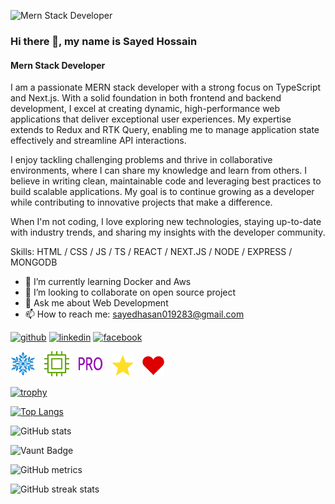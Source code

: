![Mern Stack Developer](https://res.cloudinary.com/sayed-ltd/image/upload/v1729425077/DALL_E_2024-10-20_17.49.54_-_A_modern_sleek_technology-themed_banner_featuring_the_logos_or_visual_representations_of_React_Redux_TypeScript_TS_Next.js_Node.js_Express.js_fn4zen.webp)
### Hi there 👋, my name is Sayed Hossain
#### Mern Stack Developer

I am a passionate MERN stack developer with a strong focus on TypeScript and Next.js. With a solid foundation in both frontend and backend development, I excel at creating dynamic, high-performance web applications that deliver exceptional user experiences. My expertise extends to Redux and RTK Query, enabling me to manage application state effectively and streamline API interactions.

I enjoy tackling challenging problems and thrive in collaborative environments, where I can share my knowledge and learn from others. I believe in writing clean, maintainable code and leveraging best practices to build scalable applications. My goal is to continue growing as a developer while contributing to innovative projects that make a difference.

When I'm not coding, I love exploring new technologies, staying up-to-date with industry trends, and sharing my insights with the developer community.

Skills:   HTML / CSS / JS / TS  / REACT / NEXT.JS / NODE / EXPRESS / MONGODB

- 🌱 I’m currently learning Docker and Aws
- 👯 I’m looking to collaborate on open source project 
- 💬 Ask me about Web Development 
- 📫 How to reach me: sayedhasan019283@gmail.com 


[<img src='https://cdn.jsdelivr.net/npm/simple-icons@3.0.1/icons/github.svg' alt='github' height='40'>](https://github.com/sayedhasan019283)  [<img src='https://cdn.jsdelivr.net/npm/simple-icons@3.0.1/icons/linkedin.svg' alt='linkedin' height='40'>](https://www.linkedin.com/in/sayed-hasan-99234a241/)  [<img src='https://cdn.jsdelivr.net/npm/simple-icons@3.0.1/icons/facebook.svg' alt='facebook' height='40'>](https://www.facebook.com/sayed.15924)  

<a href='https://archiveprogram.github.com/'><img src='https://raw.githubusercontent.com/acervenky/animated-github-badges/master/assets/acbadge.gif' width='40' height='40'></a> <a href='https://docs.github.com/en/developers'><img src='https://raw.githubusercontent.com/acervenky/animated-github-badges/master/assets/devbadge.gif' width='40' height='40'></a> <a href='https://github.com/pricing'><img src='https://raw.githubusercontent.com/acervenky/animated-github-badges/master/assets/pro.gif' width='40' height='40'></a> <a href='https://stars.github.com/'><img src='https://raw.githubusercontent.com/acervenky/animated-github-badges/master/assets/starbadge.gif' width='35' height='35'></a> <a href='https://docs.github.com/en/github/supporting-the-open-source-community-with-github-sponsors'><img src='https://raw.githubusercontent.com/acervenky/animated-github-badges/master/assets/sponsorbadge.gif' width='35' height='35'></a> 

[![trophy](https://github-profile-trophy.vercel.app/?username=sayedhasan019283)](https://github.com/ryo-ma/github-profile-trophy)

[![Top Langs](https://github-readme-stats.vercel.app/api/top-langs/?username=sayedhasan019283)](https://github.com/anuraghazra/github-readme-stats)

![GitHub stats](https://github-readme-stats.vercel.app/api?username=sayedhasan019283&show_icons=true)  

![Vaunt Badge](https://api.vaunt.dev/v1/github/entities/sayedhasan019283/contributions?format=svg&private=false)  

![GitHub metrics](https://metrics.lecoq.io/sayedhasan019283)  

![GitHub streak stats](https://streak-stats.demolab.com/?user=sayedhasan019283)  

